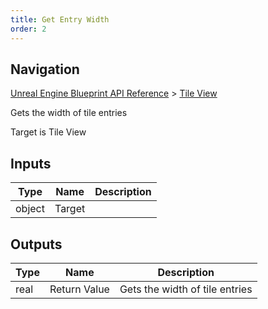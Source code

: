 ```yaml
---
title: Get Entry Width
order: 2
---
```

## Navigation

[Unreal Engine Blueprint API Reference](https://dev.epicgames.com/documentation/en-us/unreal-engine/BlueprintAPI) > [Tile View](https://dev.epicgames.com/documentation/en-us/unreal-engine/BlueprintAPI/TileView)

Gets the width of tile entries

Target is Tile View

## Inputs

| Type | Name | Description |
| --- | --- | --- |
| object | Target |  |

## Outputs

| Type | Name | Description |
| --- | --- | --- |
| real | Return Value | Gets the width of tile entries |
